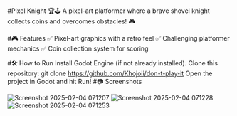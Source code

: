#Pixel Knight 🏆🕹️
A pixel-art platformer where a brave shovel knight collects coins and overcomes obstacles! 🎮

#🎮 Features
✅ Pixel-art graphics with a retro feel
✅ Challenging platformer mechanics
✅ Coin collection system for scoring

#🛠 How to Run
Install Godot Engine (if not already installed).
Clone this repository:
git clone https://github.com/Khojoii/don-t-play-it
Open the project in Godot and hit Run!
#📷 Screenshots

![Screenshot 2025-02-04 071207](https://github.com/user-attachments/assets/a60e8f11-4b96-46af-a1df-f0b179380dac)
![Screenshot 2025-02-04 071228](https://github.com/user-attachments/assets/21e1132e-ad4d-4230-883c-1d66a85eee72)
![Screenshot 2025-02-04 071253](https://github.com/user-attachments/assets/b03cb2f6-39e4-4c0e-89ab-6e616b814f2d)
